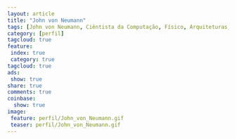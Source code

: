 ```yaml
---
layout: article
title: "John von Neumann"
tags: [John von Neumann, Ciêntista da Computação, Físico, Arquiteturas, von Neumann, Harvard] 
category: [perfil]
tagcloud: true
feature:
 index: true
 category: true
tagcloud: true
ads:
 show: true
share: true
comments: true
coinbase:
  show: true
image:
 feature: perfil/John_von_Neumann.gif
 teaser: perfil/John_von_Neumann.gif
---
```



